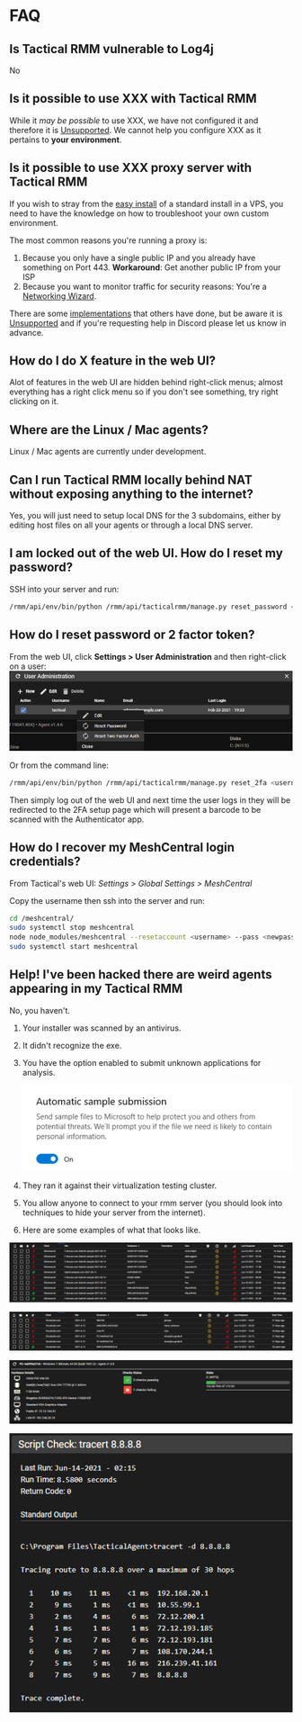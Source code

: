 # FAQ

## Is Tactical RMM vulnerable to Log4j

No

## Is it possible to use XXX with Tactical RMM

While it _may be possible_ to use XXX, we have not configured it and therefore it is [Unsupported](../unsupported_guidelines). We cannot help you configure XXX as it pertains to **your environment**. 

## Is it possible to use XXX proxy server with Tactical RMM

If you wish to stray from the [easy install](../install_server/#option-1-easy-install) of a standard install in a VPS, you need to have the knowledge on how to troubleshoot your own custom environment.

The most common reasons you're running a proxy is:

1. Because you only have a single public IP and you already have something on Port 443. **Workaround**: Get another public IP from your ISP
2. Because you want to monitor traffic for security reasons: You're a [Networking Wizard](../unsupported_guidelines).

There are some [implementations](../unsupported_scripts) that others have done, but be aware it is [Unsupported](../unsupported_guidelines) and if you're requesting help in Discord please let us know in advance.

## How do I do X feature in the web UI?

Alot of features in the web UI are hidden behind right-click menus; almost everything has a right click menu so if you don't see something, try right clicking on it.

## Where are the Linux / Mac agents?

Linux / Mac agents are currently under development.

## Can I run Tactical RMM locally behind NAT without exposing anything to the internet?

Yes, you will just need to setup local DNS for the 3 subdomains, either by editing host files on all your agents or through a local DNS server.

## I am locked out of the web UI. How do I reset my password?

SSH into your server and run:

```bash
/rmm/api/env/bin/python /rmm/api/tacticalrmm/manage.py reset_password <username>
```

## How do I reset password or 2 factor token?

From the web UI, click **Settings > User Administration** and then right-click on a user:
![reset2fa](images/reset2fa.png)

Or from the command line:

```bash
/rmm/api/env/bin/python /rmm/api/tacticalrmm/manage.py reset_2fa <username>
```

Then simply log out of the web UI and next time the user logs in they will be redirected to the 2FA setup page which will present a barcode to be scanned with the Authenticator app.

## How do I recover my MeshCentral login credentials?

From Tactical's web UI: *Settings > Global Settings > MeshCentral*

Copy the username then ssh into the server and run:

```bash
cd /meshcentral/
sudo systemctl stop meshcentral
node node_modules/meshcentral --resetaccount <username> --pass <newpassword>
sudo systemctl start meshcentral
```

## Help! I've been hacked there are weird agents appearing in my Tactical RMM

No, you haven't.

1. Your installer was scanned by an antivirus.

2. It didn't recognize the exe.

3. You have the option enabled to submit unknown applications for analysis.

    ![AV Option1](images/faq_av_option1.png)

4. They ran it against their virtualization testing cluster.

5. You allow anyone to connect to your rmm server (you should look into techniques to hide your server from the internet).

6. Here are some examples of what that looks like.

![AV Sandbox1](images/faq_av_sandbox1.png)

![AV Sandbox1](images/faq_av_sandbox2.png)

![AV Sandbox1](images/faq_av_sandbox3.png)

![AV Sandbox1](images/faq_av_sandbox4.png)
